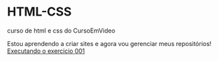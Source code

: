 # HTML-CSS
 curso de html e css do CursoEmVideo

Estou aprendendo a criar sites e agora vou gerenciar meus repositórios!
<a href="https://ohhigordev.github.io/HTML-CSS/Exercicios/exer%20sem%20css/ex%20001/index.html">Executando o exercicio 001</a>
